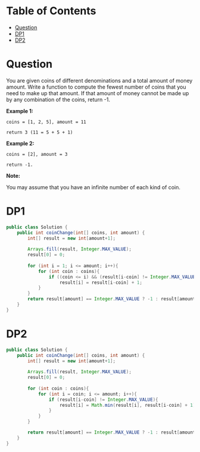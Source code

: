 # Table of Contents
- [Question](#question)
- [DP1](#dp1)
- [DP2](#dp2)

# Question <a name="question"></a>
You are given coins of different denominations and a total amount of money amount. Write a function to compute the fewest number of coins that you need to make up that amount. If that amount of money cannot be made up by any combination of the coins, return -1.

**Example 1:**

`coins = [1, 2, 5], amount = 11`

`return 3 (11 = 5 + 5 + 1)`

**Example 2:**

`coins = [2], amount = 3`

`return -1.`

**Note:**

You may assume that you have an infinite number of each kind of coin.

# DP1 <a name = "dp1"></a>
```java
public class Solution {
    public int coinChange(int[] coins, int amount) {
        int[] result = new int[amount+1];
        
        Arrays.fill(result, Integer.MAX_VALUE);
        result[0] = 0;
        
        for (int i = 1; i <= amount; i++){
            for (int coin : coins){
                if ((coin <= i) && (result[i-coin] != Integer.MAX_VALUE) && (result[i-coin] + 1 < result[i]))
                    result[i] = result[i-coin] + 1;
            }
        }
        return result[amount] == Integer.MAX_VALUE ? -1 : result[amount];
    }
}
```

# DP2 <a name = "dp2"></a>

```java
public class Solution {
    public int coinChange(int[] coins, int amount) {
        int[] result = new int[amount+1];
        
        Arrays.fill(result, Integer.MAX_VALUE);
        result[0] = 0;
        
        for (int coin : coins){
            for (int i = coin; i <= amount; i++){
                if (result[i-coin] != Integer.MAX_VALUE){
                    result[i] = Math.min(result[i], result[i-coin] + 1);
                }
            }
        }

        return result[amount] == Integer.MAX_VALUE ? -1 : result[amount];
    }
}

```
